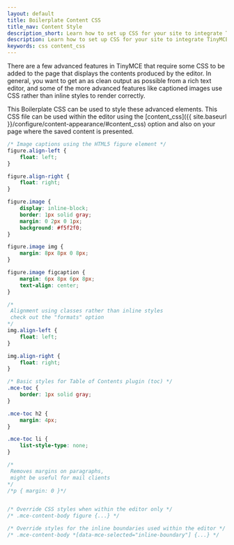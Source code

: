 ```yaml
---
layout: default
title: Boilerplate Content CSS
title_nav: Content Style
description_short: Learn how to set up CSS for your site to integrate TinyMCE.
description: Learn how to set up CSS for your site to integrate TinyMCE.
keywords: css content_css
---
```


There are a few advanced features in TinyMCE that require some CSS to be added to the page that displays the contents produced by the editor. In general, you want to get an as clean output as possible from a rich text editor, and some of the more advanced features like captioned images use CSS rather than inline styles to render correctly.

This Boilerplate CSS can be used to style these advanced elements. This CSS file can be used within the editor using the [content_css]({{ site.baseurl }}/configure/content-appearance/#content_css) option and also on your page where the saved content is presented.

```css
/* Image captions using the HTML5 figure element */
figure.align-left {
    float: left;
}

figure.align-right {
    float: right;
}

figure.image {
    display: inline-block;
    border: 1px solid gray;
    margin: 0 2px 0 1px;
    background: #f5f2f0;
}

figure.image img {
    margin: 8px 8px 0 8px;
}

figure.image figcaption {
    margin: 6px 8px 6px 8px;
    text-align: center;
}

/*
 Alignment using classes rather than inline styles
 check out the "formats" option
*/
img.align-left {
    float: left;
}

img.align-right {
    float: right;
}

/* Basic styles for Table of Contents plugin (toc) */
.mce-toc {
    border: 1px solid gray;
}

.mce-toc h2 {
    margin: 4px;
}

.mce-toc li {
    list-style-type: none;
}

/*
 Removes margins on paragraphs,
 might be useful for mail clients
*/
/*p { margin: 0 }*/


/* Override CSS styles when within the editor only */
/* .mce-content-body figure {...} */

/* Override styles for the inline boundaries used within the editor */
/* .mce-content-body *[data-mce-selected="inline-boundary"] {...} */


```
